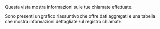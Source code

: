 Questa vista mostra informazioni sulle tue chiamate effettuate.

Sono presenti un grafico riassuntivo che offre dati aggregati e una tabella che mostra informazioni dettagliate sul registro chiamate
